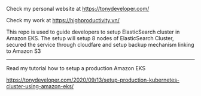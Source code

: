 Check my personal website at
https://tonydeveloper.com/

Check my work at
https://highproductivity.vn/

This repo is used to guide developers to setup ElasticSearch cluster in Amazon EKS. The setup will setup 8 nodes of ElasticSearch Cluster, secured the service through cloudfare and setup backup mechanism linking to Amazon S3

------------------------------------

Read my tutorial how to setup a production Amazon EKS

https://tonydeveloper.com/2020/09/13/setup-production-kubernetes-cluster-using-amazon-eks/
